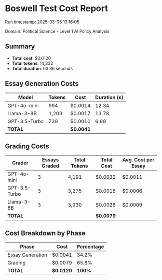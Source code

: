 # Boswell Test Cost Report

Run timestamp: 2025-03-05 13:16:05

Domain: Political Science - Level 1 AI Policy Analysis

## Summary

- **Total cost**: $0.0120
- **Total tokens**: 14,332
- **Total duration**: 63.36 seconds

## Essay Generation Costs

| Model | Tokens | Cost | Duration (s) |
|-------|--------|------|--------------|
| GPT-4o-mini | 994 | $0.0014 | 12.34 |
| Llama-3-8B | 1,203 | $0.0017 | 13.78 |
| GPT-3.5-Turbo | 739 | $0.0010 | 6.88 |
| **TOTAL** | | **$0.0041** | |

## Grading Costs

| Grader | Essays Graded | Total Tokens | Total Cost | Avg. Cost per Essay |
|--------|---------------|--------------|------------|---------------------|
| GPT-4o-mini | 3 | 4,191 | $0.0032 | $0.0011 |
| GPT-3.5-Turbo | 3 | 3,275 | $0.0018 | $0.0006 |
| Llama-3-8B | 3 | 3,930 | $0.0028 | $0.0009 |
| **TOTAL** | | | **$0.0079** | |

## Cost Breakdown by Phase

| Phase | Cost | Percentage |
|-------|------|------------|
| Essay Generation | $0.0041 | 34.2% |
| Grading | $0.0079 | 65.8% |
| **TOTAL** | **$0.0120** | **100%** |